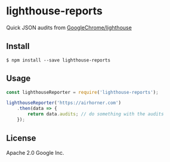 # lighthouse-reports

Quick JSON audits from [GoogleChrome/lighthouse](https://github.com/googlechrome/lighthouse)

## Install

```
$ npm install --save lighthouse-reports
```

## Usage

```js
const lighthouseReporter = require('lighthouse-reports');

lighthouseReporter('https://airhorner.com')
    .then(data => {
        return data.audits; // do something with the audits
    });
```

## License

Apache 2.0 Google Inc.